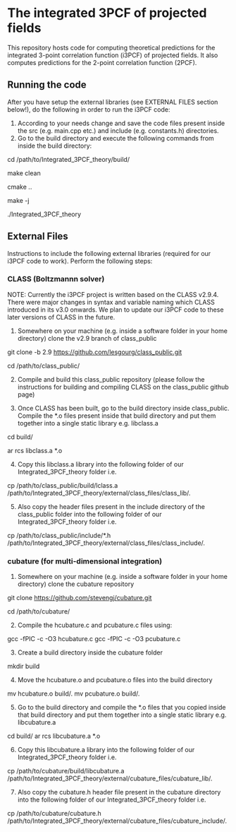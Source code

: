 # The integrated 3PCF of projected fields

This repository hosts code for computing theoretical predictions for the integrated 3-point correlation function (i3PCF) of projected fields. It also computes predictions for the 2-point correlation function (2PCF). 

## Running the code

After you have setup the external libraries (see EXTERNAL FILES section below!), do the following in order to run the i3PCF code:

1. According to your needs change and save the code files present inside the src (e.g. main.cpp etc.) and include (e.g. constants.h) directories.
2. Go to the build directory and execute the following commands from inside the build directory:

cd /path/to/Integrated_3PCF_theory/build/

make clean

cmake ..

make -j

./Integrated_3PCF_theory

## External Files

Instructions to include the following external libraries (required for our i3PCF code to work). Perform the following steps:

### CLASS (Boltzmannn solver)

NOTE: Currently the i3PCF project is written based on the CLASS v2.9.4. There were major changes in syntax and variable naming which CLASS introduced in its v3.0 onwards. We plan to update our i3PCF code to these later versions of CLASS in the future.

1. Somewhere on your machine (e.g. inside a software folder in your home directory) clone the v2.9 branch of class_public

git clone -b 2.9 https://github.com/lesgourg/class_public.git

cd /path/to/class_public/

2. Compile and build this class_public repository (please follow the instructions for building and compiling CLASS on the class_public github page)

3. Once CLASS has been built, go to the build directory inside class_public. Compile the *.o files present inside that build directory and put them together into a single static library e.g. libclass.a

cd build/

ar rcs libclass.a *.o 

4. Copy this libclass.a library into the following folder of our Integrated_3PCF_theory folder i.e.

cp /path/to/class_public/build/lclass.a /path/to/Integrated_3PCF_theory/external/class_files/class_lib/.

5. Also copy the header files present in the include directory of the class_public folder into the following folder of our Integrated_3PCF_theory folder i.e.

cp /path/to/class_public/include/*.h /path/to/Integrated_3PCF_theory/external/class_files/class_include/.


### cubature (for multi-dimensional integration)

1. Somewhere on your machine (e.g. inside a software folder in your home directory) clone the cubature repository

git clone https://github.com/stevengj/cubature.git

cd /path/to/cubature/

2. Compile the hcubature.c and pcubature.c files using:

gcc -fPIC -c -O3 hcubature.c
gcc -fPIC -c -O3 pcubature.c

3. Create a build directory inside the cubature folder

mkdir build

4. Move the hcubature.o and pcubature.o files into the build directory

mv hcubature.o build/.
mv pcubature.o build/.

5. Go to the build directory and compile the *.o files that you copied inside that build directory and put them together into a single static library e.g. libcubature.a

cd build/
ar rcs libcubature.a *.o 

6. Copy this libcubature.a library into the following folder of our Integrated_3PCF_theory folder i.e.

cp /path/to/cubature/build/libcubature.a /path/to/Integrated_3PCF_theory/external/cubature_files/cubature_lib/.

7. Also copy the cubature.h header file present in the cubature directory into the following folder of our Integrated_3PCF_theory folder i.e.

cp /path/to/cubature/cubature.h /path/to/Integrated_3PCF_theory/external/cubature_files/cubature_include/.